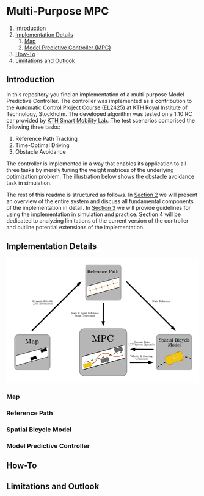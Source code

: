 # Multi-Purpose MPC

1. [Introduction](#introduction)
2. [Implementation Details](#implementation-details)
   1. [Map](#map)
   1. [Model Predictive Controller (MPC)](#model-predictive-controller)
3. [How-To](#how-to)
4. [Limitations and Outlook](#limitations-and-outlook)

## Introduction

In this repository you find an implementation of a multi-purpose Model Predictive Controller. The controller was implemented as a contribution to the [Automatic Control Project Course (EL2425)](https://www.kth.se/student/kurser/kurs/EL2425) at KTH Royal Institute of Technology, Stockholm. 
The developed algorithm was tested on a 1:10 RC car provided by [KTH Smart Mobility Lab](https://www.kth.se/dcs/research/control-of-transport/smart-mobility-lab/smart-mobility-lab-1.441539). The test scenarios comprised the following three tasks:

1. Reference Path Tracking
2. Time-Optimal Driving
3. Obstacle Avoidance

The controller is implemented in a way that enables its application to all three tasks by merely tuning the weight matrices of the underlying optimization problem. The illustration below shows the obstacle avoidance task in simulation.

The rest of this readme is structured as follows. In [Section 2](##Components) we will present an overview of the entire system and discuss all fundamental components of the implementation in detail. In [Section 3](##How-To) we will provide guidelines for using the implementation in simulation and practice. [Section 4](##Limitations) will be dedicated to analyzing limitations of the current version of the controller and outline potential extensions of the implementation.

## Implementation Details

<p align="center"> 
<img src="/Images/MPC_Framework.png">
</p>

### Map 

### Reference Path

### Spatial Bicycle Model

### Model Predictive Controller

## How-To

## Limitations and Outlook
